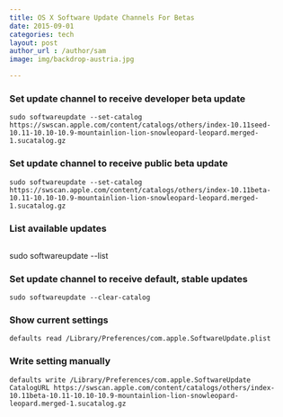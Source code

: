 ```yaml
---
title: OS X Software Update Channels For Betas
date: 2015-09-01
categories: tech
layout: post
author_url : /author/sam
image: img/backdrop-austria.jpg

---
```


### Set update channel to receive developer beta update

```
sudo softwareupdate --set-catalog https://swscan.apple.com/content/catalogs/others/index-10.11seed-10.11-10.10-10.9-mountainlion-lion-snowleopard-leopard.merged-1.sucatalog.gz
```

### Set update channel to receive public beta update

```
sudo softwareupdate --set-catalog https://swscan.apple.com/content/catalogs/others/index-10.11beta-10.11-10.10-10.9-mountainlion-lion-snowleopard-leopard.merged-1.sucatalog.gz
```

### List available updates

```
```
sudo softwareupdate --list

### Set update channel to receive default, stable updates

```
sudo softwareupdate --clear-catalog
```

### Show current settings

```
defaults read /Library/Preferences/com.apple.SoftwareUpdate.plist
```

### Write setting manually

```
defaults write /Library/Preferences/com.apple.SoftwareUpdate CatalogURL https://swscan.apple.com/content/catalogs/others/index-10.11beta-10.11-10.10-10.9-mountainlion-lion-snowleopard-leopard.merged-1.sucatalog.gz
```
